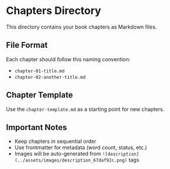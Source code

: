 # Chapters Directory

This directory contains your book chapters as Markdown files.

## File Format

Each chapter should follow this naming convention:

- `chapter-01-title.md`
- `chapter-02-another-title.md`

## Chapter Template

Use the `chapter-template.md` as a starting point for new chapters.

## Important Notes

- Keep chapters in sequential order
- Use frontmatter for metadata (word count, status, etc.)
- Images will be auto-generated from `![description](../assets/images/description_67daf92c.png)` tags

